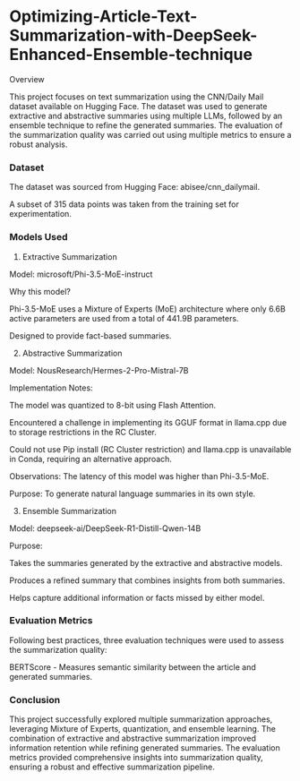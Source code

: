 # Optimizing-Article-Text-Summarization-with-DeepSeek-Enhanced-Ensemble-technique

Overview

This project focuses on text summarization using the CNN/Daily Mail dataset available on Hugging Face. The dataset was used to generate extractive and abstractive summaries using multiple LLMs, followed by an ensemble technique to refine the generated summaries. The evaluation of the summarization quality was carried out using multiple metrics to ensure a robust analysis.

### Dataset

The dataset was sourced from Hugging Face: abisee/cnn_dailymail.

A subset of 315 data points was taken from the training set for experimentation.

### Models Used

1) Extractive Summarization

Model: microsoft/Phi-3.5-MoE-instruct

Why this model?

Phi-3.5-MoE uses a Mixture of Experts (MoE) architecture where only 6.6B active parameters are used from a total of 441.9B parameters.

Designed to provide fact-based summaries.

2) Abstractive Summarization

Model: NousResearch/Hermes-2-Pro-Mistral-7B

Implementation Notes:

The model was quantized to 8-bit using Flash Attention.

Encountered a challenge in implementing its GGUF format in llama.cpp due to storage restrictions in the RC Cluster.

Could not use Pip install (RC Cluster restriction) and llama.cpp is unavailable in Conda, requiring an alternative approach.

Observations: The latency of this model was higher than Phi-3.5-MoE.

Purpose: To generate natural language summaries in its own style.

3) Ensemble Summarization

Model: deepseek-ai/DeepSeek-R1-Distill-Qwen-14B

Purpose:

Takes the summaries generated by the extractive and abstractive models.

Produces a refined summary that combines insights from both summaries.

Helps capture additional information or facts missed by either model.

### Evaluation Metrics

Following best practices, three evaluation techniques were used to assess the summarization quality:

BERTScore - Measures semantic similarity between the article and generated summaries.

### Conclusion

This project successfully explored multiple summarization approaches, leveraging Mixture of Experts, quantization, and ensemble learning. The combination of extractive and abstractive summarization improved information retention while refining generated summaries. The evaluation metrics provided comprehensive insights into summarization quality, ensuring a robust and effective summarization pipeline.
